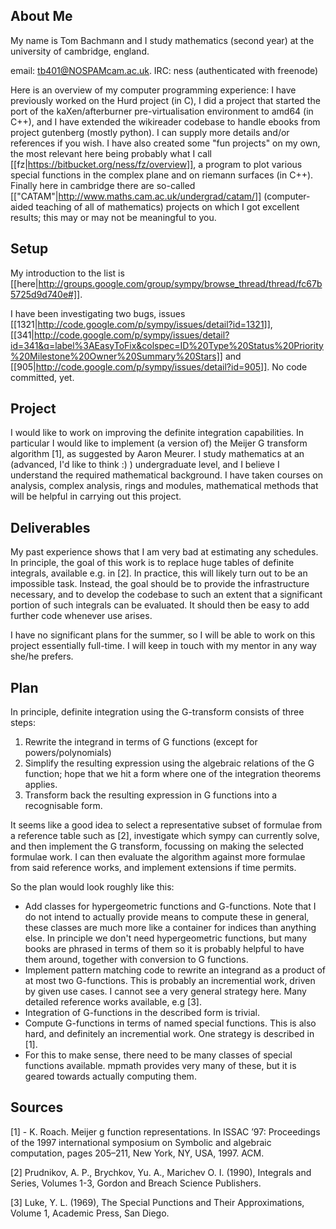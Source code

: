 ## About Me

My name is Tom Bachmann and I study mathematics (second year) at the
university of cambridge, england.

email: tb401@NOSPAMcam.ac.uk.
IRC: ness (authenticated with freenode)

Here is an overview of my computer
programming experience: I have previously worked on the Hurd project
(in C), I did a project that started the port of the kaXen/afterburner
pre-virtualisation environment to amd64 (in C++), and I have extended
the wikireader codebase to handle ebooks from project gutenberg
(mostly python). I can supply more details and/or references if you
wish. I have also created some "fun projects" on my own, the most
relevant here being probably what I call [[fz|https://bitbucket.org/ness/fz/overview]], a program to plot
various special functions in the complex plane and on riemann surfaces
(in C++). Finally here in cambridge there are so-called [["CATAM"|http://www.maths.cam.ac.uk/undergrad/catam/]]
(computer-aided teaching of all of mathematics) projects on which I
got excellent results; this may or may not be meaningful to you.

## Setup
My introduction to the list is [[here|http://groups.google.com/group/sympy/browse_thread/thread/fc67b5725d9d740e#]].

I have been investigating two bugs, issues [[1321|http://code.google.com/p/sympy/issues/detail?id=1321]], [[341|http://code.google.com/p/sympy/issues/detail?id=341&q=label%3AEasyToFix&colspec=ID%20Type%20Status%20Priority%20Milestone%20Owner%20Summary%20Stars]] and [[905|http://code.google.com/p/sympy/issues/detail?id=905]]. No code committed, yet.

## Project
I would like to work on improving the definite integration capabilities. In particular I would like to implement (a version of) the Meijer G transform algorithm [1], as suggested by Aaron Meurer. I study mathematics at an (advanced, I'd like to think :) ) undergraduate level, and I believe I understand the required mathematical background. I have taken courses on analysis, complex analysis, rings and modules, mathematical methods that will be helpful in carrying out this project.


## Deliverables
My past experience shows that I am very bad at estimating any schedules. In principle, the goal of this work is to replace huge tables of definite integrals, available e.g. in [2]. In practice, this will likely turn out to be an impossible task. Instead, the goal should be to provide the infrastructure necessary, and to develop the codebase to such an extent that a significant portion of such integrals can be evaluated. It should then be easy to add further code whenever use arises.

I have no significant plans for the summer, so I will be able to work on this project essentially full-time. I will keep in touch with my mentor in any way she/he prefers.

## Plan
In principle, definite integration using the G-transform consists of three steps:

1. Rewrite the integrand in terms of G functions (except for powers/polynomials)
2. Simplify the resulting expression using the algebraic relations of the G function; hope that we hit a form where one of the integration theorems applies.
3. Transform back the resulting expression in G functions into a recognisable form.

It seems like a good idea to select a representative subset of formulae from a reference table such as [2], investigate which sympy can currently solve, and then implement the G transform, focussing on making the selected formulae work. I can then evaluate the algorithm against more formulae from said reference works, and implement extensions if time permits.


So the plan would look roughly like this:

* Add classes for hypergeometric functions and G-functions.
  Note that I do not intend to actually provide means to compute these in general, these classes are much more like a container for indices than anything else. In principle we don't need hypergeometric functions, but many books are phrased in terms of them so it is probably helpful to have them around, together with conversion to G functions.
* Implement pattern matching code to rewrite an integrand as a product of at most two G-functions.
  This is probably an incremential work, driven by given use cases. I cannot see a very general strategy here. Many detailed reference works available, e.g [3].
* Integration of G-functions in the described form is trivial.
* Compute G-functions in terms of named special functions.
  This is also hard, and definitely an incremential work. One strategy is described in [1].
* For this to make sense, there need to be many classes of special functions available. mpmath provides very many of these, but it is geared towards actually computing them.


## Sources
[1] - K. Roach. Meijer g function representations. In ISSAC ’97: Proceedings of the 1997 international symposium on Symbolic and algebraic computation, pages 205–211, New York, NY, USA, 1997. ACM.

[2] Prudnikov, A. P., Brychkov, Yu. A., Marichev O. I. (1990), Integrals and Series, Volumes 1-3, Gordon and Breach Science Publishers.

[3] Luke, Y. L. (1969), The Special Punctions and Their  Approximations, Volume 1, Academic Press, San Diego.
